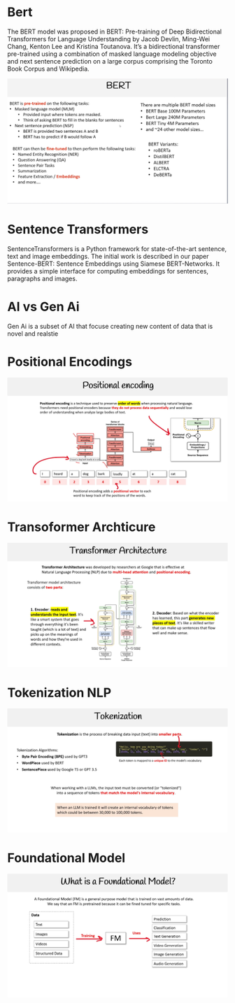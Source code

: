 # Bert

The BERT model was proposed in BERT: Pre-training of Deep Bidirectional Transformers for Language Understanding by Jacob Devlin, Ming-Wei Chang, Kenton Lee and Kristina Toutanova. It’s a bidirectional transformer pre-trained using a combination of masked language modeling objective and next sentence prediction on a large corpus comprising the Toronto Book Corpus and Wikipedia.

![](attachments/Pasted%20image%2020250115233039.png)

# Sentence Transformers

SentenceTransformers is a Python framework for state-of-the-art sentence, text and image embeddings. The initial work is described in our paper Sentence-BERT: Sentence Embeddings using Siamese BERT-Networks. It provides a simple interface for computing embeddings for sentences, paragraphs and images.

# AI vs Gen Ai

Gen Ai is a subset of AI that focuse creating new content of data that is novel and 
realstie


# Positional Encodings 
![](attachments/Positional%20Encoding%20in%20Transformers.png) 

# Transoformer Archticure




![](attachments/Understanding%20Transformer%20Architecture%20AI%20(1)%201.png)


#  Tokenization NLP



![](attachments/Tokenization%20in%20NLP%20TeacherSeat%20(1).png)



# Foundational Model

![](attachments/Foundational%20Model%20ExamPro.png)



